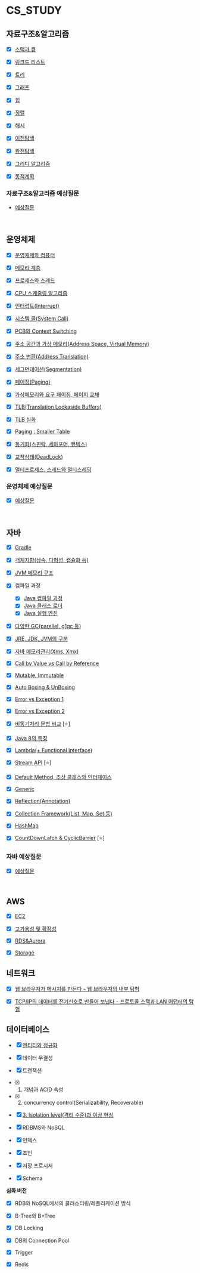 # CS_STUDY
## 자료구조&알고리즘
* [x] [스택과 큐](https://github.com/dlrkdus/CS_STUDY/tree/main/%EC%9E%90%EB%A3%8C%EA%B5%AC%EC%A1%B0%26%EC%95%8C%EA%B3%A0%EB%A6%AC%EC%A6%98/%EC%8A%A4%ED%83%9D%EA%B3%BC%ED%81%90)

* [x] [링크드 리스트](https://github.com/dlrkdus/CS_STUDY/tree/main/%EC%9E%90%EB%A3%8C%EA%B5%AC%EC%A1%B0%26%EC%95%8C%EA%B3%A0%EB%A6%AC%EC%A6%98/%EC%97%B0%EA%B2%B0%EB%A6%AC%EC%8A%A4%ED%8A%B8)

* [x] [트리](https://github.com/dlrkdus/CS_STUDY/tree/main/%EC%9E%90%EB%A3%8C%EA%B5%AC%EC%A1%B0%26%EC%95%8C%EA%B3%A0%EB%A6%AC%EC%A6%98/%ED%8A%B8%EB%A6%AC)

* [x] [그래프](https://github.com/dlrkdus/CS_STUDY/tree/main/%EC%9E%90%EB%A3%8C%EA%B5%AC%EC%A1%B0%26%EC%95%8C%EA%B3%A0%EB%A6%AC%EC%A6%98/%EA%B7%B8%EB%9E%98%ED%94%84)

* [x] [힙](https://github.com/dlrkdus/CS_STUDY/tree/main/%EC%9E%90%EB%A3%8C%EA%B5%AC%EC%A1%B0%26%EC%95%8C%EA%B3%A0%EB%A6%AC%EC%A6%98/%ED%9E%99)

* [x] [정렬](https://github.com/dlrkdus/CS_STUDY/tree/main/%EC%9E%90%EB%A3%8C%EA%B5%AC%EC%A1%B0%26%EC%95%8C%EA%B3%A0%EB%A6%AC%EC%A6%98/%EC%A0%95%EB%A0%AC)

* [x] [해시](https://github.com/dlrkdus/CS_STUDY/tree/main/%EC%9E%90%EB%A3%8C%EA%B5%AC%EC%A1%B0%26%EC%95%8C%EA%B3%A0%EB%A6%AC%EC%A6%98/%ED%95%B4%EC%8B%9C)

* [x] [이진탐색](https://github.com/dlrkdus/CS_STUDY/tree/main/%EC%9E%90%EB%A3%8C%EA%B5%AC%EC%A1%B0%26%EC%95%8C%EA%B3%A0%EB%A6%AC%EC%A6%98/%EC%9D%B4%EC%A7%84%ED%83%90%EC%83%89)

* [x] [완전탐색](https://github.com/dlrkdus/CS_STUDY/tree/main/%EC%9E%90%EB%A3%8C%EA%B5%AC%EC%A1%B0%26%EC%95%8C%EA%B3%A0%EB%A6%AC%EC%A6%98/%EC%99%84%EC%A0%84%ED%83%90%EC%83%89)

* [x] [그리디 알고리즘](https://github.com/dlrkdus/CS_STUDY/tree/main/%EC%9E%90%EB%A3%8C%EA%B5%AC%EC%A1%B0%26%EC%95%8C%EA%B3%A0%EB%A6%AC%EC%A6%98/%EA%B7%B8%EB%A6%AC%EB%94%94%20%EC%95%8C%EA%B3%A0%EB%A6%AC%EC%A6%98)

* [x] [동적계획](https://github.com/dlrkdus/CS_STUDY/tree/main/%EC%9E%90%EB%A3%8C%EA%B5%AC%EC%A1%B0%26%EC%95%8C%EA%B3%A0%EB%A6%AC%EC%A6%98/%EB%8F%99%EC%A0%81%EA%B3%84%ED%9A%8D%EB%B2%95(DP))

### 자료구조&알고리즘 예상질문
* [예상질문](https://github.com/dlrkdus/CS_STUDY/blob/main/%EC%9E%90%EB%A3%8C%EA%B5%AC%EC%A1%B0%26%EC%95%8C%EA%B3%A0%EB%A6%AC%EC%A6%98/%EC%98%88%EC%83%81%EC%A7%88%EB%AC%B8.md)

<br/>

## 운영체제
* [x] [운영체제와 컴퓨터](https://github.com/dlrkdus/CS_STUDY/tree/main/%EC%9A%B4%EC%98%81%EC%B2%B4%EC%A0%9C/%EC%9A%B4%EC%98%81%EC%B2%B4%EC%A0%9C%EC%99%80%20%EC%BB%B4%ED%93%A8%ED%84%B0)

* [x] [메모리 계층](https://github.com/dlrkdus/CS_STUDY/tree/main/%EC%9A%B4%EC%98%81%EC%B2%B4%EC%A0%9C/%EB%A9%94%EB%AA%A8%EB%A6%AC%EA%B3%84%EC%B8%B5)

* [x] [프로세스와 스레드](https://github.com/dlrkdus/CS_STUDY/tree/main/%EC%9A%B4%EC%98%81%EC%B2%B4%EC%A0%9C/%ED%94%84%EB%A1%9C%EC%84%B8%EC%8A%A4%EC%99%80%20%EC%8A%A4%EB%A0%88%EB%93%9C)

* [x] [CPU 스케줄링 알고리즘](https://github.com/dlrkdus/CS_STUDY/tree/main/%EC%9A%B4%EC%98%81%EC%B2%B4%EC%A0%9C/CPU%20%EC%8A%A4%EC%BC%80%EC%A4%84%EB%A7%81%20%EC%95%8C%EA%B3%A0%EB%A6%AC%EC%A6%98)

* [x] [인터럽트(Interrupt)](https://github.com/dlrkdus/CS_STUDY/tree/main/%EC%9A%B4%EC%98%81%EC%B2%B4%EC%A0%9C/%EC%9D%B8%ED%84%B0%EB%9F%BD%ED%8A%B8(Interrupt))

* [x] [시스템 콜(System Call)](https://github.com/dlrkdus/CS_STUDY/tree/main/%EC%9A%B4%EC%98%81%EC%B2%B4%EC%A0%9C/%EC%8B%9C%EC%8A%A4%ED%85%9C%20%EC%BD%9C(System%20Call))

* [x] [PCB와 Context Switching](https://github.com/dlrkdus/CS_STUDY/tree/main/%EC%9A%B4%EC%98%81%EC%B2%B4%EC%A0%9C/PCB%EC%99%80%20Context%20Switching)

* [x] [주소 공간과 가상 메모리(Address Space, Virtual Memory)](https://github.com/dlrkdus/CS_STUDY/tree/main/%EC%9A%B4%EC%98%81%EC%B2%B4%EC%A0%9C/%EC%A3%BC%EC%86%8C%20%EA%B3%B5%EA%B0%84%EA%B3%BC%20%EA%B0%80%EC%83%81%20%EB%A9%94%EB%AA%A8%EB%A6%AC(Address%20Space%2C%20Virtual%20Memory))

* [x] [주소 변환(Address Translation)](https://github.com/dlrkdus/CS_STUDY/tree/main/%EC%9A%B4%EC%98%81%EC%B2%B4%EC%A0%9C/%EC%A3%BC%EC%86%8C%20%EB%B3%80%ED%99%98(Address%20Translation))

* [x] [세그먼테이션(Segmentation)](https://github.com/dlrkdus/CS_STUDY/tree/main/%EC%9A%B4%EC%98%81%EC%B2%B4%EC%A0%9C/%EC%84%B8%EA%B7%B8%EB%A8%BC%ED%85%8C%EC%9D%B4%EC%85%98(Segmentation))

* [x] [페이징(Paging)](https://github.com/dlrkdus/CS_STUDY/tree/main/%EC%9A%B4%EC%98%81%EC%B2%B4%EC%A0%9C/%ED%8E%98%EC%9D%B4%EC%A7%95(Paging))

* [x] [가상메모리와 요구 페이징, 페이지 교체](https://github.com/dlrkdus/CS_STUDY/tree/main/%EC%9A%B4%EC%98%81%EC%B2%B4%EC%A0%9C/%EA%B0%80%EC%83%81%EB%A9%94%EB%AA%A8%EB%A6%AC%EC%99%80%20%EC%9A%94%EA%B5%AC%20%ED%8E%98%EC%9D%B4%EC%A7%95%2C%20%ED%8E%98%EC%9D%B4%EC%A7%80%20%EA%B5%90%EC%B2%B4)

* [x] [TLB(Translation Lookaside Buffers)](https://github.com/dlrkdus/CS_STUDY/tree/main/%EC%9A%B4%EC%98%81%EC%B2%B4%EC%A0%9C/TLB(Translation%20Lookaside%20Buffers))

* [x] [TLB 심화](https://github.com/dlrkdus/CS_STUDY/tree/main/%EC%9A%B4%EC%98%81%EC%B2%B4%EC%A0%9C/TLB%20%EC%8B%AC%ED%99%94)

* [x] [Paging : Smaller Table](https://github.com/dlrkdus/CS_STUDY/tree/main/%EC%9A%B4%EC%98%81%EC%B2%B4%EC%A0%9C/Paging%20(Smaller%20Table))

* [x] [동기화(스핀락, 세마포어, 뮤텍스)](https://github.com/dlrkdus/CS_STUDY/tree/main/%EC%9A%B4%EC%98%81%EC%B2%B4%EC%A0%9C/%EB%8F%99%EA%B8%B0%ED%99%94(%EC%8A%A4%ED%95%80%EB%9D%BD%2C%20%EC%84%B8%EB%A7%88%ED%8F%AC%EC%96%B4%2C%20%EB%AE%A4%ED%85%8D%EC%8A%A4))

* [x] [교착상태(DeadLock)](https://github.com/dlrkdus/CS_STUDY/tree/main/%EC%9A%B4%EC%98%81%EC%B2%B4%EC%A0%9C/%EA%B5%90%EC%B0%A9%EC%83%81%ED%83%9C(DeadLock))

* [x] [멀티프로세스, 스레드와 멀티스레딩](https://github.com/dlrkdus/CS_STUDY/tree/main/%EC%9A%B4%EC%98%81%EC%B2%B4%EC%A0%9C/%EB%A9%80%ED%8B%B0%ED%94%84%EB%A1%9C%EC%84%B8%EC%8A%A4%2C%20%EC%8A%A4%EB%A0%88%EB%93%9C%EC%99%80%20%EB%A9%80%ED%8B%B0%EC%8A%A4%EB%A0%88%EB%94%A9)

### 운영체제 예상질문
* [x] [예상질문](https://github.com/dlrkdus/CS_STUDY/blob/main/%EC%9A%B4%EC%98%81%EC%B2%B4%EC%A0%9C/%EC%98%88%EC%83%81%EC%A7%88%EB%AC%B8.md)

<br/>

## 자바

* [x] [Gradle](https://github.com/dlrkdus/CS_STUDY/tree/main/%EC%9E%90%EB%B0%94/Gradle)

* [x] [객체지향(상속, 다형성, 캡슐화 등)](https://github.com/dlrkdus/CS_STUDY/tree/main/%EC%9E%90%EB%B0%94/%EA%B0%9D%EC%B2%B4%EC%A7%80%ED%96%A5(%EC%83%81%EC%86%8D%2C%20%EB%8B%A4%ED%98%95%EC%84%B1%2C%20%EC%BA%A1%EC%8A%90%ED%99%94%20%EB%93%B1))

* [x] [JVM 메모리 구조](https://github.com/dlrkdus/CS_STUDY/tree/main/%EC%9E%90%EB%B0%94/JVM%20%EB%A9%94%EB%AA%A8%EB%A6%AC%20%EA%B5%AC%EC%A1%B0)

* [x] 컴파일 과정
    * [x] [Java 컴파일 과정](https://github.com/dlrkdus/CS_STUDY/tree/main/%EC%9E%90%EB%B0%94/Java%20%EC%BB%B4%ED%8C%8C%EC%9D%BC%20%EA%B3%BC%EC%A0%95)
    * [x] [Java 클래스 로더](https://github.com/dlrkdus/CS_STUDY/tree/main/%EC%9E%90%EB%B0%94/Java%20%ED%81%B4%EB%9E%98%EC%8A%A4%20%EB%A1%9C%EB%8D%94)
    * [x] [Java 실행 엔진](https://github.com/dlrkdus/CS_STUDY/tree/main/%EC%9E%90%EB%B0%94/Java%20%EC%8B%A4%ED%96%89%20%EC%97%94%EC%A7%84)

* [x] [다양한 GC(parellel, g1gc 등)](https://github.com/dlrkdus/CS_STUDY/tree/main/%EC%9E%90%EB%B0%94/%EB%8B%A4%EC%96%91%ED%95%9C%20GC(parellel%2C%20g1gc%20%EB%93%B1))

* [x] [JRE, JDK, JVM의 구분](https://github.com/dlrkdus/CS_STUDY/tree/main/%EC%9E%90%EB%B0%94/JRE%2C%20JDK%2C%20JVM%EC%9D%98%20%EA%B5%AC%EB%B6%84)

* [x] [자바 메모리관리(Xms, Xmx)](https://github.com/dlrkdus/CS_STUDY/tree/main/%EC%9E%90%EB%B0%94/%EC%9E%90%EB%B0%94%20%EB%A9%94%EB%AA%A8%EB%A6%AC%EA%B4%80%EB%A6%AC(Xms%2C%20Xmx))

* [x] [Call by Value vs Call by Reference](https://github.com/dlrkdus/CS_STUDY/tree/main/%EC%9E%90%EB%B0%94/Call%20by%20Value%20vs%20Call%20by%20Reference)

* [x] [Mutable, Immutable](https://github.com/dlrkdus/CS_STUDY/tree/main/%EC%9E%90%EB%B0%94/Mutable%2C%20Immutable)

* [x] [Auto Boxing & UnBoxing](https://github.com/dlrkdus/CS_STUDY/tree/main/%EC%9E%90%EB%B0%94/Auto%20Boxing%20%26%20UnBoxing)

* [x] [Error vs Exception 1](https://github.com/dlrkdus/CS_STUDY/tree/main/%EC%9E%90%EB%B0%94/Error%20vs%20Exception%201)

* [x] [Error vs Exception 2](https://github.com/dlrkdus/CS_STUDY/tree/main/%EC%9E%90%EB%B0%94/Error%20vs%20Exception%202)

* [x] [비동기처리 문법 비교](https://github.com/dlrkdus/CS_STUDY/tree/main/%EC%9E%90%EB%B0%94/%EB%B9%84%EB%8F%99%EA%B8%B0%EC%B2%98%EB%A6%AC%20%EB%AC%B8%EB%B2%95%20%EB%B9%84%EA%B5%90) [⭐]

* [x] [Java 8의 특징](https://github.com/dlrkdus/CS_STUDY/tree/main/%EC%9E%90%EB%B0%94/Java%208%EC%9D%98%20%ED%8A%B9%EC%A7%95)

* [x] [Lambda(+ Functional Interface)](https://github.com/dlrkdus/CS_STUDY/tree/main/%EC%9E%90%EB%B0%94/Lambda(%2B%20Functional%20Interface))

* [x] [Stream API](https://github.com/dlrkdus/CS_STUDY/tree/main/%EC%9E%90%EB%B0%94/Stream%20API) [⭐]

* [x] [Default Method, 추상 클래스와 인터페이스](https://github.com/dlrkdus/CS_STUDY/tree/main/%EC%9E%90%EB%B0%94/Default%20Method%2C%20%EC%B6%94%EC%83%81%20%ED%81%B4%EB%9E%98%EC%8A%A4%EC%99%80%20%EC%9D%B8%ED%84%B0%ED%8E%98%EC%9D%B4%EC%8A%A4)

* [x] [Generic](https://github.com/dlrkdus/CS_STUDY/tree/main/%EC%9E%90%EB%B0%94/Generic)

* [x] [Reflection(Annotation)](https://github.com/dlrkdus/CS_STUDY/tree/main/%EC%9E%90%EB%B0%94/Reflection(Annotation))

* [x] [Collection Framework(List, Map, Set 등)](https://github.com/dlrkdus/CS_STUDY/tree/main/%EC%9E%90%EB%B0%94/Collection%20Framework(List%2C%20Map%2C%20Set%20%EB%93%B1))

* [x] [HashMap](https://github.com/dlrkdus/CS_STUDY/tree/main/%EC%9E%90%EB%B0%94/HashMap)

* [x] [CountDownLatch & CyclicBarrier](https://github.com/dlrkdus/CS_STUDY/tree/main/%EC%9E%90%EB%B0%94/CountDownLatch%20%26%20CyclicBarrier) [⭐]

### 자바 예상질문
* [x] [예상질문](https://github.com/dlrkdus/CS_STUDY/blob/main/%EC%9E%90%EB%B0%94/%EC%98%88%EC%83%81%EC%A7%88%EB%AC%B8.md)


<br/>

## AWS

* [x] [EC2](https://github.com/dlrkdus/CS_STUDY/blob/main/AWS/EC2.md)
   
* [x] [고가용성 및 확장성](https://github.com/dlrkdus/CS_STUDY/blob/main/AWS/%EA%B3%A0%EA%B0%80%EC%9A%A9%EC%84%B1%20%EB%B0%8F%20%ED%99%95%EC%9E%A5%EC%84%B1.md)
      
* [x] [RDS&Aurora](https://github.com/dlrkdus/CS_STUDY/blob/main/AWS/RDS%26Aurora.md)

* [x] [Storage](https://github.com/dlrkdus/CS_STUDY/blob/main/AWS/Storage.md)

## 네트워크 

* [x] [웹 브라우저가 메시지를 만든다 - 웹 브라우저의 내부 탐험](https://github.com/dlrkdus/CS_STUDY/tree/main/%EB%84%A4%ED%8A%B8%EC%9B%8C%ED%81%AC/1%EC%9E%A5%20%EC%9B%B9%20%EB%B8%8C%EB%9D%BC%EC%9A%B0%EC%A0%80%EA%B0%80%20%EB%A9%94%EC%8B%9C%EC%A7%80%EB%A5%BC%20%EB%A7%8C%EB%93%A0%EB%8B%A4%20-%20%EC%9B%B9%20%EB%B8%8C%EB%9D%BC%EC%9A%B0%EC%A0%80%EC%9D%98%20%EB%82%B4%EB%B6%80%20%ED%83%90%ED%97%98)

* [x] [TCP/IP의 데이터를 전기신호로 만들어 보낸다 - 프로토콜 스택과 LAN 어댑터의 탐험](https://github.com/dlrkdus/CS_STUDY/tree/main/%EB%84%A4%ED%8A%B8%EC%9B%8C%ED%81%AC/2%EC%9E%A5%20TCP%2CIP%EC%9D%98%20%EB%8D%B0%EC%9D%B4%ED%84%B0%EB%A5%BC%20%EC%A0%84%EA%B8%B0%EC%8B%A0%ED%98%B8%EB%A1%9C%20%EB%A7%8C%EB%93%A4%EC%96%B4%20%EB%B3%B4%EB%82%B8%EB%8B%A4%20-%20%ED%94%84%EB%A1%9C%ED%86%A0%EC%BD%9C%20%EC%8A%A4%ED%83%9D%EA%B3%BC%20LAN%20%EC%96%B4%EB%8C%91%ED%84%B0%EC%9D%98%20%ED%83%90%ED%97%98)

## 데이터베이스 

* [x] [엔티티와 정규화](https://github.com/dlrkdus/CS_STUDY/blob/main/%EB%8D%B0%EC%9D%B4%ED%84%B0%EB%B2%A0%EC%9D%B4%EC%8A%A4/%EC%97%94%ED%8B%B0%ED%8B%B0%EC%99%80%20%EC%A0%95%EA%B7%9C%ED%99%94.md)
* [x] 데이터 무결성

* [x] 트랜잭션

* [x] 1. 개념과 ACID 속성
* [x] 2. concurrency control(Serializability, Recoverable)
* [x] [3. Isolation level(격리 수준)과 이상 현상](https://github.com/dlrkdus/CS_STUDY/blob/main/%EB%8D%B0%EC%9D%B4%ED%84%B0%EB%B2%A0%EC%9D%B4%EC%8A%A4/3.%20Isolation%20level(%EA%B2%A9%EB%A6%AC%20%EC%88%98%EC%A4%80)%EA%B3%BC%20%EC%9D%B4%EC%83%81%20%ED%98%84%EC%83%81.md)
   
* [x] RDBMS와 NoSQL

* [x] 인덱스

* [x] 조인

* [x] 저장 프로시저

* [x] Schema

**심화 버전**

* [x] RDB와 NoSQL에서의 클러스터링/레플리케이션 방식

* [x] B-Tree와 B+Tree

* [x] DB Locking

* [x] DB의 Connection Pool

* [x] Trigger

* [x] Redis
